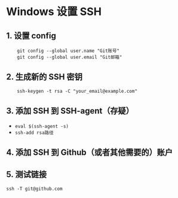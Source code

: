 # Windows 设置 SSH

## 1. 设置 config

```
    git config --global user.name "Git账号" 
    git config --global user.email "Git邮箱"
```

## 2. 生成新的 SSH 密钥

```
    ssh-keygen -t rsa -C "your_email@example.com"
```

## 3. 添加 SSH 到 SSH-agent（存疑）

- `eval $(ssh-agent -s)`
- `ssh-add rsa路径`

## 4. 添加 SSH 到 Github（或者其他需要的）账户

## 5. 测试链接

```
ssh -T git@github.com
```

